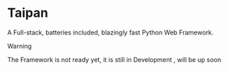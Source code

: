 # Taipan
A Full-stack, batteries included, blazingly fast Python Web Framework.


> [!WARNING]  
> The Framework is not ready yet, it is still in Development , will be up soon
